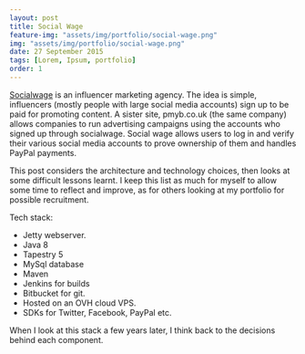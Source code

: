 ```yaml
---
layout: post
title: Social Wage
feature-img: "assets/img/portfolio/social-wage.png"
img: "assets/img/portfolio/social-wage.png"
date: 27 September 2015
tags: [Lorem, Ipsum, portfolio]
order: 1
---
```


[Socialwage](https://socialwage.co.uk) is an influencer marketing agency. The idea is simple, influencers (mostly people with large social media accounts) sign up to be paid for promoting content. A sister site, pmyb.co.uk (the same company) allows companies to run advertising campaigns using the accounts who signed up through socialwage. Social wage allows users to log in and verify their various social media accounts to prove ownership of them and handles PayPal payments. 

This post considers the architecture and technology choices, then looks at some difficult lessons learnt. I keep this list as much for myself to allow some time to reflect and improve, as for others looking at my portfolio for possible recruitment.

Tech stack:
- Jetty webserver.
- Java 8
- Tapestry 5
- MySql database
- Maven
- Jenkins for builds
- Bitbucket for git.
- Hosted on an OVH cloud VPS.
- SDKs for Twitter, Facebook, PayPal etc.

When I look at this stack a few years later, I think back to the decisions behind each component. 
